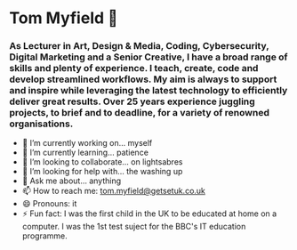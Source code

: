 # Tom Myfield 👋

<!--
**tomgetsetuk/tomgetsetuk** is a ✨ _special_ ✨ repository because its `README.md` (this file) appears on your GitHub profile.

Here are some ideas to get you started:
-->

### As Lecturer in Art, Design & Media, Coding, Cybersecurity, Digital Marketing and a Senior Creative, I have a broad range of skills and plenty of experience. I teach, create, code and develop streamlined workflows. My aim is always to support and inspire while leveraging the latest technology to efficiently deliver great results. Over 25 years experience juggling projects, to brief and to deadline, for a variety of renowned organisations.

- 🔭 I’m currently working on... myself
- 🌱 I’m currently learning... patience
- 👯 I’m looking to collaborate... on lightsabres
- 🤔 I’m looking for help with... the washing up
- 💬 Ask me about... anything
- 📫 How to reach me: tom.myfield@getsetuk.co.uk
- 😄 Pronouns: it
- ⚡ Fun fact: I was the first child in the UK to be educated at home on a computer. I was the 1st test suject for the BBC's IT education programme.

<!-- NOTE: Always leave the last line empty here. -->
